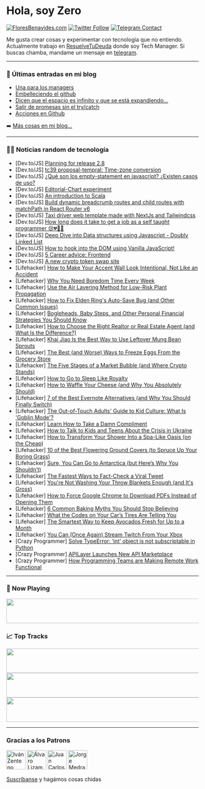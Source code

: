 # Hola, soy Zero

[![FloresBenavides.com](https://img.shields.io/website?down_message=oops&label=MiBlog&style=for-the-badge&up_message=online&url=https%3A%2F%2Ffloresbenavides.com)](https://floresbenavides.com) [![Twitter Follow](https://img.shields.io/twitter/follow/ZeroDragon?color=%231DA1F2&label=Follow&logo=twitter&logoColor=ffffff&style=for-the-badge)](https://twitter.com/zerodragon) [![Telegram Contact](https://img.shields.io/badge/escr%C3%ADbeme-ZeroDragon-%2326A5E4?style=for-the-badge&logo=telegram)](https://t.me/zerodragon)

Me gusta crear cosas y experimentar con tecnología que no entiendo.
Actualmente trabajo en [ResuelveTuDeuda](http://github.com/resuelve) donde soy Tech Manager.
Si buscas chamba, mandame un mensaje en [telegram](https://t.me/zerodragon).

---

### 📕 Últimas entradas en mi blog
<!-- BLOG-POST-LIST:START -->
- [Una para los managers](https://floresbenavides.com/una-para-los-managers/)
- [Embelleciendo el github](https://floresbenavides.com/embelleciendo-el-github/)
- [Dicen que el espacio es infinito y que se está expandiendo…](https://floresbenavides.com/dicen-que-el-espacio-es-infinito-y-que-se-esta-expandiendo/)
- [Salir de promesas sin el try/catch](https://floresbenavides.com/salir-de-promesas-sin-el-try-catch/)
- [Acciones en Github](https://floresbenavides.com/acciones-en-github/)
<!-- BLOG-POST-LIST:END -->

➡️ [Más cosas en mi blog...](https://floresbenavides.com)

---

### 👨‍💻 Noticias random de tecnología
<!-- TECH-POSTS:START -->
- [Dev.to/JS] [Planning for release 2.8](https://dev.to/tuenguyen2911_67/planning-for-release-28-55i3)
- [Dev.to/JS] [tc39 proposal-tempral: Time-zone conversion](https://dev.to/takuyakikuchi/tc39-proposal-tempral-time-zone-conversion-4d56)
- [Dev.to/JS] [¿Qué son los empty-statement en javascript? ¿Existen casos de uso?](https://dev.to/jfernandogt/que-son-los-empty-statement-en-javascript-existen-casos-de-uso-15df)
- [Dev.to/JS] [Editorial-Chart experiment](https://dev.to/elynaur/editorial-chart-experiment-56nk)
- [Dev.to/JS] [An introduction to Scala](https://dev.to/zizdepski/an-introduction-to-scala-1b0a)
- [Dev.to/JS] [Build dynamic breadcrumb routes and child routes with matchPath in React Router v6](https://dev.to/pavsaund/build-dynamic-breadcrumb-routes-and-child-routes-with-mathpath-in-react-router-v6-2jcf)
- [Dev.to/JS] [Taxi driver web template made with NextJs and Tailwindcss](https://dev.to/waelhassine/taxi-driver-web-template-made-with-nextjs-and-tailwindcss-5gan)
- [Dev.to/JS] [How long does it take to get a job as a self taught programmer 😢💔👨‍💻](https://dev.to/elliot_brenyasarfo_18749/how-long-does-it-take-to-get-a-job-as-a-self-taught-programmer-33fc)
- [Dev.to/JS] [Deep Dive into Data structures using Javascript - Doubly Linked List](https://dev.to/humblecoder00/deep-dive-into-data-structures-using-javascript-doubly-linked-list-2ddi)
- [Dev.to/JS] [How to hook into the DOM using Vanilla JavaScript!](https://dev.to/alimobasheri/how-to-hook-into-the-dom-using-vanilla-javascript-5a6p)
- [Dev.to/JS] [5 Career advice: Frontend](https://dev.to/dashpy/4-career-advice-frontend-2olg)
- [Dev.to/JS] [A new crypto token swap site](https://dev.to/seedacquire/a-new-crypto-token-swap-site-3afe)
- [Lifehacker] [How to Make Your Accent Wall Look Intentional, Not Like an Accident](https://lifehacker.com/how-to-make-your-accent-wall-look-intentional-not-like-1848598136)
- [Lifehacker] [Why You Need Boredom Time Every Week](https://lifehacker.com/why-you-need-boredom-time-every-week-1848594122)
- [Lifehacker] [Use the Air Layering Method for Low-Risk Plant Propagation](https://lifehacker.com/use-the-air-layering-method-for-low-risk-plant-propagat-1848594128)
- [Lifehacker] [How to Fix Elden Ring&#39;s Auto-Save Bug &lpar;and Other Common Issues&rpar;](https://lifehacker.com/how-to-fix-elden-rings-auto-save-bug-and-other-common-1848596268)
- [Lifehacker] [Bogleheads, Baby Steps, and Other Personal Financial Strategies You Should Know](https://lifehacker.com/bogleheads-baby-steps-and-other-personal-financial-st-1848591137)
- [Lifehacker] [How to Choose the Right Realtor or Real Estate Agent &lpar;and What Is the Difference?&rpar;](https://lifehacker.com/how-to-choose-the-right-realtor-or-real-estate-agent-a-1848595452)
- [Lifehacker] [Khai Jiao Is the Best Way to Use Leftover Mung Bean Sprouts](https://lifehacker.com/khai-jiao-is-the-best-way-to-use-leftover-mung-bean-spr-1848594589)
- [Lifehacker] [The Best &lpar;and Worse&rpar; Ways to Freeze Eggs From the Grocery Store](https://lifehacker.com/the-best-and-worse-ways-to-freeze-eggs-from-the-groce-1848594106)
- [Lifehacker] [The Five Stages of a Market Bubble &lpar;and Where Crypto Stands&rpar;](https://lifehacker.com/the-five-of-a-market-bubble-and-where-crypto-is-1848594064)
- [Lifehacker] [How to Go to Sleep Like Royalty](https://lifehacker.com/how-to-go-to-sleep-like-fucking-royalty-1848593982)
- [Lifehacker] [How to Waffle Your Cheese &lpar;and Why You Absolutely Should&rpar;](https://lifehacker.com/how-to-waffle-your-cheese-and-why-you-absolutely-shoul-1848593888)
- [Lifehacker] [7 of the Best Evernote Alternatives &lpar;and Why You Should Finally Switch&rpar;](https://lifehacker.com/7-of-the-best-evernote-alternatives-and-why-you-should-1848592934)
- [Lifehacker] [The Out-of-Touch Adults&#39; Guide to Kid Culture: What Is &#39;Goblin Mode&#39;?](https://lifehacker.com/the-out-of-touch-adults-guide-to-kid-culture-what-is-g-1848590555)
- [Lifehacker] [Learn How to Take a Damn Compliment](https://lifehacker.com/learn-how-to-take-a-damn-compliment-1848590472)
- [Lifehacker] [How to Talk to Kids and Teens About the Crisis in Ukraine](https://lifehacker.com/how-to-talk-to-kids-and-teens-about-the-crisis-in-ukrai-1848589761)
- [Lifehacker] [How to Transform Your Shower Into a Spa-Like Oasis &lpar;on the Cheap&rpar;](https://lifehacker.com/how-to-transform-your-shower-into-a-spa-like-oasis-on-1848588816)
- [Lifehacker] [10 of the Best Flowering Ground Covers &lpar;to Spruce Up Your Boring Grass&rpar;](https://lifehacker.com/the-best-flowering-ground-covers-to-spruce-up-your-bor-1848588929)
- [Lifehacker] [Sure, You Can Go to Antarctica &lpar;but Here’s Why You Shouldn’t&rpar;](https://lifehacker.com/sure-you-can-go-to-antarctica-but-here-s-why-you-shou-1848589285)
- [Lifehacker] [The Fastest Ways to Fact-Check a Viral Tweet](https://lifehacker.com/the-fastest-ways-to-fact-check-a-viral-tweet-1848588918)
- [Lifehacker] [You&#39;re Not Washing Your Throw Blankets Enough &lpar;and It&#39;s Gross&rpar;](https://lifehacker.com/youre-not-washing-your-throw-blankets-enough-and-its-g-1848587537)
- [Lifehacker] [How to Force Google Chrome to Download PDFs Instead of Opening Them](https://lifehacker.com/how-to-force-google-chrome-to-download-pdfs-instead-of-1848587110)
- [Lifehacker] [6 Common Baking Myths You Should Stop Believing](https://lifehacker.com/6-common-baking-myths-you-should-stop-believing-1848587648)
- [Lifehacker] [What the Codes on Your Car’s Tires Are Telling You](https://lifehacker.com/what-the-codes-on-your-car-s-tires-are-telling-you-1848587260)
- [Lifehacker] [The Smartest Way to Keep Avocados Fresh for Up to a Month](https://lifehacker.com/the-smartest-way-to-keep-avocados-fresh-for-up-to-a-mon-1848587051)
- [Lifehacker] [You Can &lpar;Once Again&rpar; Stream Twitch From Your Xbox](https://lifehacker.com/you-can-once-again-stream-twitch-from-your-xbox-1848585115)
- [Crazy Programmer] [Solve TypeError: ‘int’ object is not subscriptable in Python](https://www.thecrazyprogrammer.com/2022/02/typeerror-int-object-is-not-subscriptable.html)
- [Crazy Programmer] [APILayer Launches New API Marketplace](https://www.thecrazyprogrammer.com/2022/02/apilayer-launches-new-api-marketplace.html)
- [Crazy Programmer] [How Programming Teams are Making Remote Work Functional](https://www.thecrazyprogrammer.com/2022/02/how-programming-teams-are-making-remote-work-functional.html)<!-- TECH-POSTS:END -->

---

### 🎵 Now Playing
<a href="https://spotify-now-playing-dun.vercel.app/now-playing?open"><img src="https://spotify-now-playing-dun.vercel.app/now-playing" width="540" height="64"></a>

### 📈 Top Tracks
<a href="https://spotify-now-playing-dun.vercel.app/top-tracks?i=1&open"><img src="https://spotify-now-playing-dun.vercel.app/top-tracks?i=1" width="540" height="64"></a>
<a href="https://spotify-now-playing-dun.vercel.app/top-tracks?i=2&open"><img src="https://spotify-now-playing-dun.vercel.app/top-tracks?i=2" width="540" height="64"></a>
<a href="https://spotify-now-playing-dun.vercel.app/top-tracks?i=3&open"><img src="https://spotify-now-playing-dun.vercel.app/top-tracks?i=3" width="540" height="64"></a>

---

### Gracias a los Patrons
[<img src="https://avatars.githubusercontent.com/u/243380?v=4" alt="Iván Zenteno" width="50px">](https://github.com/k001) [<img src="https://avatars.githubusercontent.com/u/19955639?v=4" alt="Álvaro Lizama" width="50px">](https://github.com/alvarolizama) [<img src="https://avatars.githubusercontent.com/u/2718753?v=4" alt="Juan Carlos Ruiz" width="50px">](https://github.com/JuanCrg90) [<img src="https://avatars.githubusercontent.com/u/37025?v=4" alt="Jorge Medrano" width="50px">](https://github.com/h1pp1e) 

[Suscríbanse](https://www.patreon.com/zerodragon) y hagámos cosas chidas
